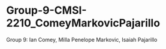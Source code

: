 # Group-9-CMSI-2210_ComeyMarkovicPajarillo

Group 9:  Ian Comey, Milla Penelope Markovic, Isaiah Pajarillo
